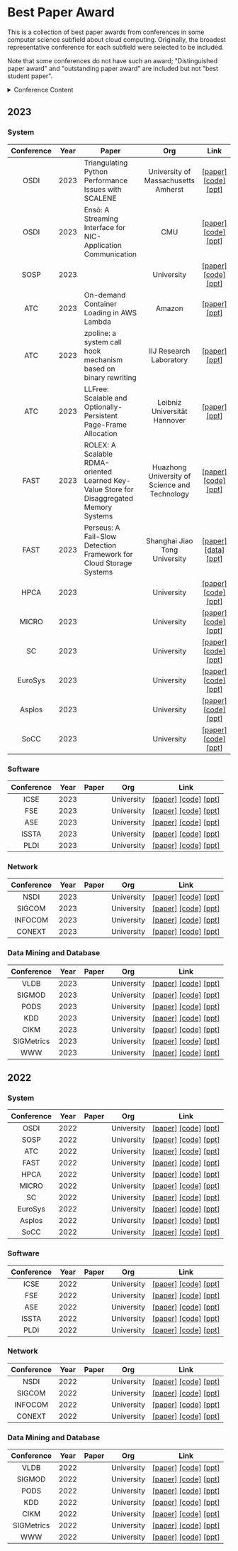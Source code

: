 # Best Paper Award

This is a collection of best paper awards from conferences in some computer science subfield about cloud computing. Originally, the broadest representative conference for each subfield were selected to be included.

Note that some conferences do not have such an award; "Distinguished paper award" and "outstanding paper award" are included but not "best student paper".


<details> <summary>Conference Content</summary>

- [Best Paper Award](#best-paper-award)
  - [2023](#2023)
    - [System](#system)
    - [Software](#software)
    - [Network](#network)
    - [Data Mining and Database](#data-mining-and-database)
  - [2022](#2022)
    - [System](#system-1)
    - [Software](#software-1)
    - [Network](#network-1)
    - [Data Mining and Database](#data-mining-and-database-1)
</details>

## 2023

###  System

| Conference | Year  | Paper                                                                                    |                      Org                      |                                                                                        Link                                                                                        |
| :--------: | :---: | ---------------------------------------------------------------------------------------- | :-------------------------------------------: | :--------------------------------------------------------------------------------------------------------------------------------------------------------------------------------: |
|    OSDI    | 2023  | Triangulating Python Performance Issues with SCALENE                                     |      University of Massachusetts Amherst      |                            [[paper]](https://www.usenix.org/system/files/osdi23-berger.pdf) [[code]](https://github.com/plasma-umass/scalene) [[ppt]]()                            |
|    OSDI    | 2023  | Ensō: A Streaming Interface for NIC-Application Communication                            |                      CMU                      |      [[paper]](https://www.usenix.org/system/files/osdi23-sadok.pdf) [[code]](https://enso.cs.cmu.edu/) [[ppt]](https://www.usenix.org/system/files/osdi23_slides_sadok.pdf)       |
|    SOSP    | 2023  |                                                                                          |                  University                   |                                                                          [[paper]]() [[code]]() [[ppt]]()                                                                          |
|    ATC     | 2023  | On-demand Container Loading in AWS Lambda                                                |                    Amazon                     |                                                     [[paper]](https://www.usenix.org/system/files/atc23-brooker.pdf) [[ppt]]()                                                     |
|    ATC     | 2023  | zpoline: a system call hook mechanism based on binary rewriting                          |            IIJ Research Laboratory            |                      [[paper]](https://www.usenix.org/system/files/atc23-brooker.pdf) [[ppt]](https://www.usenix.org/system/files/atc23_slides_yasukata.pdf)                       |
|    ATC     | 2023  | LLFree: Scalable and Optionally-Persistent Page-Frame Allocation                         |         Leibniz Universität Hannover          |                       [[paper]](https://www.usenix.org/system/files/atc23-wrenger.pdf) [[ppt]](https://www.usenix.org/system/files/atc23_slides_wrenger.pdf)                       |
|    FAST    | 2023  | ROLEX: A Scalable RDMA-oriented Learned Key-Value Store for Disaggregated Memory Systems | Huazhong University of Science and Technology |                              [[paper]](https://www.usenix.org/system/files/fast23-li-pengfei.pdf) [[code]](https://github.com/iotlpf/ROLEX) [[ppt]]()                              |
|    FAST    | 2023  | Perseus: A Fail-Slow Detection Framework for Cloud Storage Systems                       |         Shanghai Jiao Tong University         | [[paper]](https://www.usenix.org/system/files/fast23-lu.pdf) [[data]](https://tianchi.aliyun.com/dataset/144479) [[ppt]](https://www.usenix.org/system/files/fast23_slides_lu.pdf) |
|    HPCA    | 2023  |                                                                                          |                  University                   |                                                                          [[paper]]() [[code]]() [[ppt]]()                                                                          |
|   MICRO    | 2023  |                                                                                          |                  University                   |                                                                          [[paper]]() [[code]]() [[ppt]]()                                                                          |
|     SC     | 2023  |                                                                                          |                  University                   |                                                                          [[paper]]() [[code]]() [[ppt]]()                                                                          |
|  EuroSys   | 2023  |                                                                                          |                  University                   |                                                                          [[paper]]() [[code]]() [[ppt]]()                                                                          |
|   Asplos   | 2023  |                                                                                          |                  University                   |                                                                          [[paper]]() [[code]]() [[ppt]]()                                                                          |
|    SoCC    | 2023  |                                                                                          |                  University                   |                                                                          [[paper]]() [[code]]() [[ppt]]()                                                                          |


### Software

| Conference | Year  | Paper |    Org     |               Link               |
| :--------: | :---: | ----- | :--------: | :------------------------------: |
|    ICSE    | 2023  |       | University | [[paper]]() [[code]]() [[ppt]]() |
|    FSE     | 2023  |       | University | [[paper]]() [[code]]() [[ppt]]() |
|    ASE     | 2023  |       | University | [[paper]]() [[code]]() [[ppt]]() |
|   ISSTA    | 2023  |       | University | [[paper]]() [[code]]() [[ppt]]() |
|    PLDI    | 2023  |       | University | [[paper]]() [[code]]() [[ppt]]() |

### Network

| Conference | Year  | Paper |    Org     |               Link               |
| :--------: | :---: | ----- | :--------: | :------------------------------: |
|    NSDI    | 2023  |       | University | [[paper]]() [[code]]() [[ppt]]() |
|   SIGCOM   | 2023  |       | University | [[paper]]() [[code]]() [[ppt]]() |
|  INFOCOM   | 2023  |       | University | [[paper]]() [[code]]() [[ppt]]() |
|   CONEXT   | 2023  |       | University | [[paper]]() [[code]]() [[ppt]]() |

### Data Mining and Database

| Conference | Year  | Paper |    Org     |               Link               |
| :--------: | :---: | ----- | :--------: | :------------------------------: |
|    VLDB    | 2023  |       | University | [[paper]]() [[code]]() [[ppt]]() |
|   SIGMOD   | 2023  |       | University | [[paper]]() [[code]]() [[ppt]]() |
|    PODS    | 2023  |       | University | [[paper]]() [[code]]() [[ppt]]() |
|    KDD     | 2023  |       | University | [[paper]]() [[code]]() [[ppt]]() |
|    CIKM    | 2023  |       | University | [[paper]]() [[code]]() [[ppt]]() |
| SIGMetrics | 2023  |       | University | [[paper]]() [[code]]() [[ppt]]() |
|    WWW     | 2023  |       | University | [[paper]]() [[code]]() [[ppt]]() |


## 2022

###  System

| Conference | Year  | Paper |    Org     |               Link               |
| :--------: | :---: | ----- | :--------: | :------------------------------: |
|    OSDI    | 2022  |       | University | [[paper]]() [[code]]() [[ppt]]() |
|    SOSP    | 2022  |       | University | [[paper]]() [[code]]() [[ppt]]() |
|    ATC     | 2022  |       | University | [[paper]]() [[code]]() [[ppt]]() |
|    FAST    | 2022  |       | University | [[paper]]() [[code]]() [[ppt]]() |
|    HPCA    | 2022  |       | University | [[paper]]() [[code]]() [[ppt]]() |
|   MICRO    | 2022  |       | University | [[paper]]() [[code]]() [[ppt]]() |
|     SC     | 2022  |       | University | [[paper]]() [[code]]() [[ppt]]() |
|  EuroSys   | 2022  |       | University | [[paper]]() [[code]]() [[ppt]]() |
|   Asplos   | 2022  |       | University | [[paper]]() [[code]]() [[ppt]]() |
|    SoCC    | 2022  |       | University | [[paper]]() [[code]]() [[ppt]]() |


### Software

| Conference | Year  | Paper |    Org     |               Link               |
| :--------: | :---: | ----- | :--------: | :------------------------------: |
|    ICSE    | 2022  |       | University | [[paper]]() [[code]]() [[ppt]]() |
|    FSE     | 2022  |       | University | [[paper]]() [[code]]() [[ppt]]() |
|    ASE     | 2022  |       | University | [[paper]]() [[code]]() [[ppt]]() |
|   ISSTA    | 2022  |       | University | [[paper]]() [[code]]() [[ppt]]() |
|    PLDI    | 2022  |       | University | [[paper]]() [[code]]() [[ppt]]() |

### Network

| Conference | Year  | Paper |    Org     |               Link               |
| :--------: | :---: | ----- | :--------: | :------------------------------: |
|    NSDI    | 2022  |       | University | [[paper]]() [[code]]() [[ppt]]() |
|   SIGCOM   | 2022  |       | University | [[paper]]() [[code]]() [[ppt]]() |
|  INFOCOM   | 2022  |       | University | [[paper]]() [[code]]() [[ppt]]() |
|   CONEXT   | 2022  |       | University | [[paper]]() [[code]]() [[ppt]]() |

### Data Mining and Database

| Conference | Year  | Paper |    Org     |               Link               |
| :--------: | :---: | ----- | :--------: | :------------------------------: |
|    VLDB    | 2022  |       | University | [[paper]]() [[code]]() [[ppt]]() |
|   SIGMOD   | 2022  |       | University | [[paper]]() [[code]]() [[ppt]]() |
|    PODS    | 2022  |       | University | [[paper]]() [[code]]() [[ppt]]() |
|    KDD     | 2022  |       | University | [[paper]]() [[code]]() [[ppt]]() |
|    CIKM    | 2022  |       | University | [[paper]]() [[code]]() [[ppt]]() |
| SIGMetrics | 2022  |       | University | [[paper]]() [[code]]() [[ppt]]() |
|    WWW     | 2022  |       | University | [[paper]]() [[code]]() [[ppt]]() |